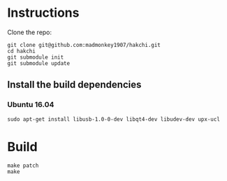 # Instructions

Clone the repo:

```
git clone git@github.com:madmonkey1907/hakchi.git
cd hakchi
git submodule init
git submodule update
```

## Install the build dependencies

### Ubuntu 16.04


```
sudo apt-get install libusb-1.0-0-dev libqt4-dev libudev-dev upx-ucl
```


# Build

```
make patch
make
```

